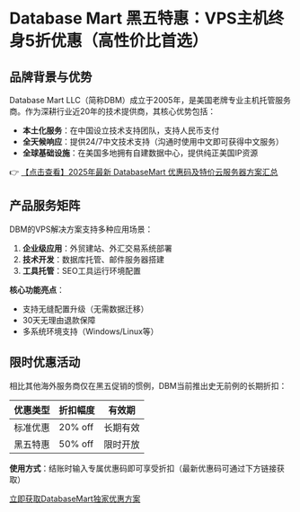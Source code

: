 # Database Mart 黑五特惠：VPS主机终身5折优惠（高性价比首选）

## 品牌背景与优势
Database Mart LLC（简称DBM）成立于2005年，是美国老牌专业主机托管服务商。作为深耕行业近20年的技术提供商，其核心优势包括：
- **本土化服务**：在中国设立技术支持团队，支持人民币支付
- **全天候响应**：提供24/7中文技术支持（沟通时使用中文即可获得中文服务）
- **全球基础设施**：在美国多地拥有自建数据中心，提供纯正美国IP资源

👉 [【点击查看】2025年最新 DatabaseMart 优惠码及特价云服务器方案汇总](https://bit.ly/DatabaseMart)

## 产品服务矩阵
DBM的VPS解决方案支持多种应用场景：
1. **企业级应用**：外贸建站、外汇交易系统部署
2. **技术开发**：数据库托管、邮件服务器搭建
3. **工具托管**：SEO工具运行环境配置

**核心功能亮点**：
- 支持无缝配置升级（无需数据迁移）
- 30天无理由退款保障
- 多系统环境支持（Windows/Linux等）

## 限时优惠活动
相比其他海外服务商仅在黑五促销的惯例，DBM当前推出史无前例的长期折扣：

| 优惠类型 | 折扣幅度 | 有效期 |
|---------|---------|-------|
| 标准优惠 | 20% off | 长期有效 |
| 黑五特惠 | 50% off | 限时开放 |

**使用方式**：结账时输入专属优惠码即可享受折扣（最新优惠码可通过下方链接获取）

[立即获取DatabaseMart独家优惠方案](https://bit.ly/DatabaseMart)